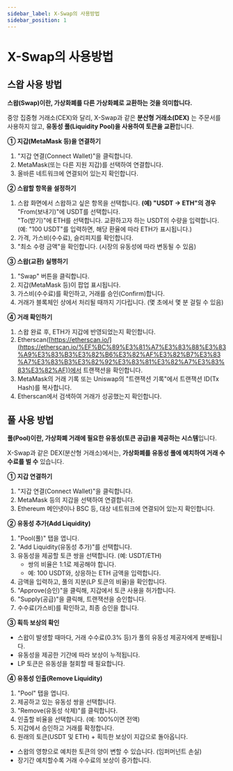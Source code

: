 ```yaml
---
sidebar_label: X-Swap의 사용방법
sidebar_position: 1
---
```


# X-Swap의 사용방법

## 스왑 사용 방법

**스왑(Swap)이란, 가상화폐를 다른 가상화폐로 교환하는 것을 의미합니다.**

중앙 집중형 거래소(CEX)와 달리, X-Swap과 같은 **분산형 거래소(DEX)** 는 주문서를 사용하지 않고, **유동성 풀(Liquidity Pool)을 사용하여 토큰을 교환**합니다.

**① 지갑(MetaMask 등)을 연결하기**

1. "지갑 연결(Connect Wallet)"을 클릭합니다.
2. MetaMask(또는 다른 지원 지갑)를 선택하여 연결합니다.
3. 올바른 네트워크에 연결되어 있는지 확인합니다.

**② 스왑할 항목을 설정하기**

1. 스왑 화면에서 스왑하고 싶은 항목을 선택합니다.
   **(예) "USDT → ETH"의 경우**  
   "From(보내기)"에 USDT를 선택합니다.  
   "To(받기)"에 ETH를 선택합니다. 교환하고자 하는 USDT의 수량을 입력합니다.
   (예: "100 USDT"를 입력하면, 해당 환율에 따라 ETH가 표시됩니다.)
2. 가격, 가스비(수수료), 슬리피지를 확인합니다.
3. "최소 수령 금액"을 확인합니다. (시장의 유동성에 따라 변동될 수 있음)

**③ 스왑(교환) 실행하기**

1. "Swap" 버튼을 클릭합니다.
2. 지갑(MetaMask 등)이 팝업 표시됩니다.
3. 가스비(수수료)를 확인하고, 거래를 승인(Confirm)합니다.
4. 거래가 블록체인 상에서 처리될 때까지 기다립니다. (몇 초에서 몇 분 걸릴 수 있음)

**④ 거래 확인하기**

1. 스왑 완료 후, ETH가 지갑에 반영되었는지 확인합니다.
2. Etherscan([https://etherscan.io/](https://etherscan.io/%EF%BC%89%E3%81%A7%E3%83%88%E3%83%A9%E3%83%B3%E3%82%B6%E3%82%AF%E3%82%B7%E3%83%A7%E3%83%B3%E3%82%92%E3%83%81%E3%82%A7%E3%83%83%E3%82%AF))에서 트랜잭션을 확인합니다.
3. MetaMask의 거래 기록 또는 Uniswap의 "트랜잭션 기록"에서 트랜잭션 ID(Tx Hash)를 복사합니다.
4. Etherscan에서 검색하여 거래가 성공했는지 확인합니다.

## 풀 사용 방법

**풀(Pool)이란, 가상화폐 거래에 필요한 유동성(토큰 공급)을 제공하는 시스템**입니다.

X-Swap과 같은 DEX(분산형 거래소)에서는, **가상화폐를 유동성 풀에 예치하여 거래 수수료를 벌 수** 있습니다.

**① 지갑 연결하기**

1. "지갑 연결(Connect Wallet)"을 클릭합니다.
2. MetaMask 등의 지갑을 선택하여 연결합니다.
3. Ethereum 메인넷이나 BSC 등, 대상 네트워크에 연결되어 있는지 확인합니다.

**② 유동성 추가(Add Liquidity)**

1. "Pool(풀)" 탭을 엽니다.
2. "Add Liquidity(유동성 추가)"를 선택합니다.
3. 유동성을 제공할 토큰 쌍을 선택합니다. (예: USDT/ETH)
   - 쌍의 비율은 1:1로 제공해야 합니다.
   - 예: 100 USDT와, 상응하는 ETH 금액을 입력합니다.
4. 금액을 입력하고, 풀의 지분(LP 토큰의 비율)을 확인합니다.
5. "Approve(승인)"을 클릭해, 지갑에서 토큰 사용을 허가합니다.
6. "Supply(공급)"을 클릭해, 트랜잭션을 승인합니다.
7. 수수료(가스비)를 확인하고, 최종 승인을 합니다.

**③ 획득 보상의 확인**

- 스왑이 발생할 때마다, 거래 수수료(0.3% 등)가 풀의 유동성 제공자에게 분배됩니다.
- 유동성을 제공한 기간에 따라 보상이 누적됩니다.
- LP 토큰은 유동성을 철회할 때 필요합니다.

**④ 유동성 인출(Remove Liquidity)**

1. "Pool" 탭을 엽니다.
2. 제공하고 있는 유동성 쌍을 선택합니다.
3. "Remove(유동성 삭제)"를 클릭합니다.
4. 인출할 비율을 선택합니다. (예: 100%이면 전액)
5. 지갑에서 승인하고 거래를 확정합니다.
6. 원래의 토큰(USDT 및 ETH) + 획득한 보상이 지갑으로 돌아옵니다.

- 스왑의 영향으로 예치한 토큰의 양이 변할 수 있습니다. (임퍼머넌트 손실)
- 장기간 예치할수록 거래 수수료의 보상이 증가합니다.